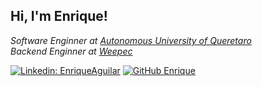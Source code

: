 <h2> Hi, I'm Enrique!</h2>
<p><em>Software Enginner at <a href="https://www.uaq.mx/">Autonomous University of Queretaro</a>
</br>Backend Enginner at <a href="https://weepec.com">Weepec</a>
</em></p>

[![Linkedin: EnriqueAguilar](https://img.shields.io/badge/Enrique_Aguilar-blue?style=flat-square&logo=Linkedin&logoColor=white&link=https://www.linkedin.com/in/enriqueaguilaro/)](https://www.linkedin.com/in/enriqueaguilaro/)
[![GitHub Enrique](https://img.shields.io/github/followers/enriqueao?label=follow&style=social)](https://github.com/enriqueao)
